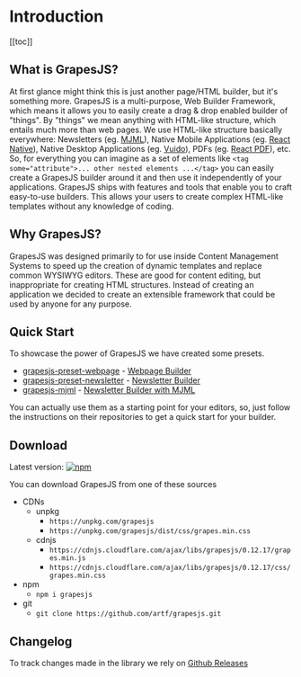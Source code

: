 # Introduction

[[toc]]

## What is GrapesJS?
At first glance might think this is just another page/HTML builder, but it's something more. GrapesJS is a multi-purpose, Web Builder Framework, which means it allows you to easily create a drag & drop enabled builder of "things".  By "things" we mean anything with HTML-like structure, which entails much more than web pages. We use HTML-like structure basically everywhere: Newsletters (eg. [MJML](https://mjml.io/)), Native Mobile Applications (eg. [React Native](https://github.com/facebook/react-native)), Native Desktop Applications (eg. [Vuido](https://vuido.mimec.org)), PDFs (eg. [React PDF](https://github.com/diegomura/react-pdf)), etc. So, for everything you can imagine as a set of elements like `<tag some="attribute">... other nested elements ...</tag>` you can easily create a GrapesJS builder around it and then use it independently of your applications.
GrapesJS ships with features and tools that enable you to craft easy-to-use builders. This allows your users to create complex HTML-like templates without any knowledge of coding.





## Why GrapesJS?
GrapesJS was designed  primarily to for use inside Content Management Systems to speed up the creation of dynamic templates and replace common WYSIWYG editors. These are good for content editing, but inappropriate for creating HTML structures. Instead of creating an application we decided to create an extensible framework that could be used by anyone for any purpose.





## Quick Start
To showcase the power of GrapesJS we have created some presets.

* [grapesjs-preset-webpage](https://github.com/artf/grapesjs-preset-webpage) - [Webpage Builder](http://artf.github.io/grapesjs/demo.html)
* [grapesjs-preset-newsletter](https://github.com/artf/grapesjs-preset-newsletter) - [Newsletter Builder](http://artf.github.io/grapesjs/demo-newsletter-editor.html)
* [grapesjs-mjml](https://github.com/artf/grapesjs-mjml) - [Newsletter Builder with MJML](http://artf.github.io/grapesjs/demo-mjml.html)

You can actually use them as a starting point for your editors, so, just follow the instructions on their repositories to get a quick start for your builder.





## Download

Latest version: [![npm](https://img.shields.io/npm/v/grapesjs.svg?colorB=e67891)](https://www.npmjs.com/package/grapesjs)

You can download GrapesJS from one of these sources

* CDNs
  * unpkg
    * `https://unpkg.com/grapesjs`
    * `https://unpkg.com/grapesjs/dist/css/grapes.min.css`
  * cdnjs
    * `https://cdnjs.cloudflare.com/ajax/libs/grapesjs/0.12.17/grapes.min.js`
    * `https://cdnjs.cloudflare.com/ajax/libs/grapesjs/0.12.17/css/grapes.min.css`
* npm
  * `npm i grapesjs`
* git
  * `git clone https://github.com/artf/grapesjs.git`




## Changelog

To track changes made in the library we rely on [Github Releases](https://github.com/artf/grapesjs/releases)

